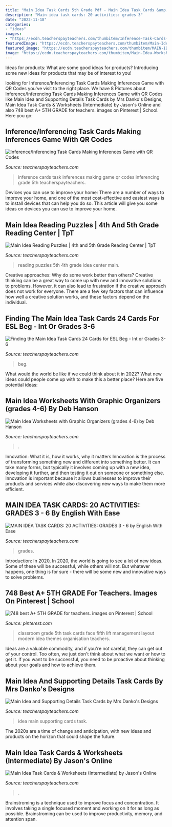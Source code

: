 ```yaml
---
title: "Main Idea Task Cards 5th Grade Pdf - Main Idea Task Cards &amp; Worksheets (intermediate) By Jason&#039;s Online"
description: "Main idea task cards: 20 activities: grades 3"
date: "2022-11-18"
categories:
- "ideas"
images:
- "https://ecdn.teacherspayteachers.com/thumbitem/Inference-Task-Cards-QR-Codes-SUPERHERO-Themed-wGameboard-1521144502/original-723692-3.jpg"
featuredImage: "https://ecdn.teacherspayteachers.com/thumbitem/Main-Idea-Reading-Puzzles-4th-and-5th-Grade-Reading-Center-3448519-1517852384/original-3448519-3.jpg"
featured_image: "https://ecdn.teacherspayteachers.com/thumbitem/MAIN-IDEA-TASK-CARDS-20-ACTIVITIES-GRADES-3-6-1861141-1587124244/original-1861141-3.jpg"
image: "https://ecdn.teacherspayteachers.com/thumbitem/Main-Idea-Worksheets-2166611-1587037998/original-2166611-3.jpg"
---
```



Ideas for products: What are some good ideas for products?
Introducing some new ideas for products that may be of interest to you!

	

		
looking for Inference/Inferencing Task Cards Making Inferences Game with QR Codes you've visit to the right place. We have 8 Pictures about Inference/Inferencing Task Cards Making Inferences Game with QR Codes like Main Idea and Supporting Details Task Cards by Mrs Danko&#039;s Designs, Main Idea Task Cards &amp; Worksheets (Intermediate) by Jason&#039;s Online and also 748 best A+ 5TH GRADE for teachers. images on Pinterest | School. Here you go:
		
    
## Inference/Inferencing Task Cards Making Inferences Game With QR Codes

<img loading=lazy src="https://ecdn.teacherspayteachers.com/thumbitem/Inference-Task-Cards-QR-Codes-SUPERHERO-Themed-wGameboard-1521144502/original-723692-3.jpg" onerror="this.onerror=null;this.src='https://tse4.mm.bing.net/th?id=OIP.iDWFj8QV9C1-82DrMYB_vAAAAA&amp;pid=15.1';" alt="Inference/Inferencing Task Cards Making Inferences Game with QR Codes">

_Source: teacherspayteachers.com_

>inference cards task inferences making game qr codes inferencing grade 5th teacherspayteachers. 

	

Devices you can use to improve your home:
There are a number of ways to improve your home, and one of the most cost-effective and easiest ways is to install devices that can help you do so. This article will give you some ideas on devices you can use to improve your home.

    
## Main Idea Reading Puzzles | 4th And 5th Grade Reading Center | TpT

<img loading=lazy src="https://ecdn.teacherspayteachers.com/thumbitem/Main-Idea-Reading-Puzzles-4th-and-5th-Grade-Reading-Center-3448519-1517852384/original-3448519-3.jpg" onerror="this.onerror=null;this.src='https://tse3.mm.bing.net/th?id=OIP.lcJi6R7hPr9_cL_Nvw_MHAAAAA&amp;pid=15.1';" alt="Main Idea Reading Puzzles | 4th and 5th Grade Reading Center | TpT">

_Source: teacherspayteachers.com_

>reading puzzles 5th 4th grade idea center main. 

	

Creative approaches: Why do some work better than others?
Creative thinking can be a great way to come up with new and innovative solutions to problems. However, it can also lead to frustration if the creative approach does not work for everyone. There are a few key factors that can influence how well a creative solution works, and these factors depend on the individual.

    
## Finding The Main Idea Task Cards 24 Cards For ESL Beg - Int Or Grades 3-6

<img loading=lazy src="https://ecdn.teacherspayteachers.com/thumbitem/Mastering-the-Main-Idea-Task-Cards-24-Cards-for-ESL-Beg-Int-or-Grades-3-6-1221769-1453432350/original-1221769-2.jpg" onerror="this.onerror=null;this.src='https://tse2.mm.bing.net/th?id=OIP.twg4w7CFCfbgcIgGfmFyHgAAAA&amp;pid=15.1';" alt="Finding the Main Idea Task Cards 24 Cards for ESL Beg - Int or Grades 3-6">

_Source: teacherspayteachers.com_

>beg. 

	

What would the world be like if we could think about it in 2022? What new ideas could people come up with to make this a better place? Here are five potential ideas:

    
## Main Idea Worksheets With Graphic Organizers (grades 4-6) By Deb Hanson

<img loading=lazy src="https://ecdn.teacherspayteachers.com/thumbitem/Main-Idea-Worksheets-2166611-1587037998/original-2166611-3.jpg" onerror="this.onerror=null;this.src='https://tse4.mm.bing.net/th?id=OIP._Pksqlxhck2l8jjPtFrKdAAAAA&amp;pid=15.1';" alt="Main Idea Worksheets with Graphic Organizers (grades 4-6) by Deb Hanson">

_Source: teacherspayteachers.com_

>. 

	

Innovation: What it is, how it works, why it matters
Innovation is the process of transforming something new and different into something better. It can take many forms, but typically it involves coming up with a new idea, developing it further, and then testing it out on someone or something else. Innovation is important because it allows businesses to improve their products and services while also discovering new ways to make them more efficient.

    
## MAIN IDEA TASK CARDS: 20 ACTIVITIES: GRADES 3 - 6 By English With Ease

<img loading=lazy src="https://ecdn.teacherspayteachers.com/thumbitem/MAIN-IDEA-TASK-CARDS-20-ACTIVITIES-GRADES-3-6-1861141-1587124244/original-1861141-3.jpg" onerror="this.onerror=null;this.src='https://tse1.mm.bing.net/th?id=OIP.56NLhPYW8j_aMjCFkBt_4AAAAA&amp;pid=15.1';" alt="MAIN IDEA TASK CARDS: 20 ACTIVITIES: GRADES 3 - 6 by English With Ease">

_Source: teacherspayteachers.com_

>grades. 

	

Introduction: In 2020,
In 2020, the world is going to see a lot of new ideas. Some of these will be successful, while others will not. But whatever happens, one thing is for sure - there will be some new and innovative ways to solve problems.

    
## 748 Best A+ 5TH GRADE For Teachers. Images On Pinterest | School

<img loading=lazy src="https://i.pinimg.com/736x/e9/68/fc/e968fc8adf97fb393658aa81c0968e0f--modern-classroom-classroom-layout.jpg" onerror="this.onerror=null;this.src='https://tse1.mm.bing.net/th?id=OIP.O-6q8Ldixrt6YhM7DW1qygHaFj&amp;pid=15.1';" alt="748 best A+ 5TH GRADE for teachers. images on Pinterest | School">

_Source: pinterest.com_

>classroom grade 5th task cards face fifth lift management layout modern idea themes organisation teachers. 

	

Ideas are a valuable commodity, and if you're not careful, they can get out of your control. Too often, we just don't think about what we want or how to get it. If you want to be successful, you need to be proactive about thinking about your goals and how to achieve them.

    
## Main Idea And Supporting Details Task Cards By Mrs Danko&#039;s Designs

<img loading=lazy src="https://ecdn.teacherspayteachers.com/thumbitem/Main-Idea-and-Supporting-Details-Task-Cards-2909082-1510647340/original-2909082-3.jpg" onerror="this.onerror=null;this.src='https://tse2.mm.bing.net/th?id=OIP.ETaLaac58pFbn44Qx5JvYQAAAA&amp;pid=15.1';" alt="Main Idea and Supporting Details Task Cards by Mrs Danko&#039;s Designs">

_Source: teacherspayteachers.com_

>idea main supporting cards task. 

	

The 2020s are a time of change and anticipation, with new ideas and products on the horizon that could shape the future.

    
## Main Idea Task Cards &amp; Worksheets (Intermediate) By Jason&#039;s Online

<img loading=lazy src="https://ecdn.teacherspayteachers.com/thumbitem/Main-Idea-Worksheets-Task-Cards-Intermediate-1468674801/original-586626-2.jpg" onerror="this.onerror=null;this.src='https://tse2.mm.bing.net/th?id=OIP.027J8sBkhGI3C2HVKwRvxAAAAA&amp;pid=15.1';" alt="Main Idea Task Cards &amp; Worksheets (Intermediate) by Jason&#039;s Online">

_Source: teacherspayteachers.com_

>. 

	

Brainstroming is a technique used to improve focus and concentration. It involves taking a single focused moment and working on it for as long as possible. Brainstroming can be used to improve productivity, memory, and attention span.

